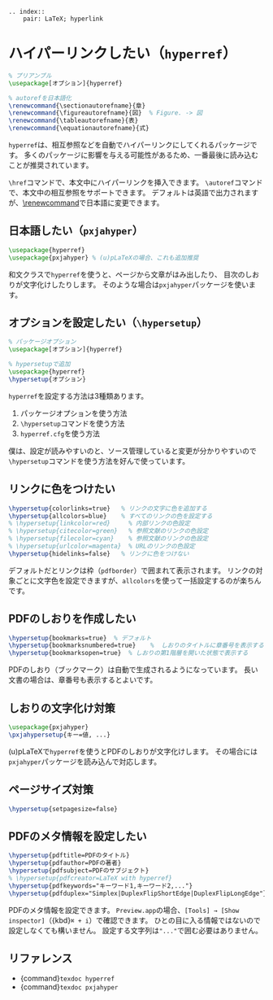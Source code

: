 ```{eval-rst}
.. index::
    pair: LaTeX; hyperlink
```

# ハイパーリンクしたい（`hyperref`）

```latex
% プリアンブル
\usepackage[オプション]{hyperref}

% autorefを日本語化
\renewcommand{\sectionautorefname}{章}
\renewcommand{\figureautorefname}{図}  % Figure. -> 図
\renewcommand{\tableautorefname}{表}
\renewcommand{\equationautorefname}{式}
```

`hyperref`は、相互参照などを自動でハイパーリンクにしてくれるパッケージです。
多くのパッケージに影響を与える可能性があるため、一番最後に読み込むことが推奨されています。

`\href`コマンドで、本文中にハイパーリンクを挿入できます。
`\autoref`コマンドで、本文中の相互参照をサポートできます。
デフォルトは英語で出力されますが、[\renewcommand](./latex-renewcommand.md)で日本語に変更できます。

## 日本語したい（`pxjahyper`）

```latex
\usepackage{hyperref}
\usepackage{pxjahyper} % (u)pLaTeXの場合、これも追加推奨
```

和文クラスで`hyperref`を使うと、ページから文章がはみ出したり、
目次のしおりが文字化けしたりします。
そのような場合は`pxjahyper`パッケージを使います。

## オプションを設定したい（`\hypersetup`）

```latex
% パッケージオプション
\usepackage[オプション]{hyperref}
```

```latex
% hypersetupで追加
\usepackage{hyperref}
\hypersetup{オプション}
```

``hyperref``を設定する方法は3種類あります。

1. パッケージオプションを使う方法
1. ``\hypersetup``コマンドを使う方法
1. ``hyperref.cfg``を使う方法

僕は、設定が読みやすいのと、ソース管理していると変更が分かりやすいので``\hypersetup``コマンドを使う方法を好んで使っています。

## リンクに色をつけたい

```latex
\hypersetup{colorlinks=true}   % リンクの文字に色を追加する
\hypersetup{allcolors=blue}    % すべてのリンクの色を設定する
% \hypersetup{linkcolor=red}     % 内部リンクの色設定
% \hypersetup{citecolor=green}   % 参照文献のリンクの色設定
% \hypersetup{filecolor=cyan}    % 参照文献のリンクの色設定
% \hypersetup{urlcolor=magenta}  % URLのリンクの色設定
\hypersetup{hidelinks=false}   % リンクに色をつけない
```

デフォルトだとリンクは枠（``pdfborder``）で囲まれて表示されます。
リンクの対象ごとに文字色を設定できますが、``allcolors``を使って一括設定するのが楽ちんです。

## PDFのしおりを作成したい

```latex
\hypersetup{bookmarks=true}  % デフォルト
\hypersetup{bookmarksnumbered=true}    %  しおりのタイトルに章番号を表示する
\hypersetup{bookmarksopen=true}  % しおりの第1階層を開いた状態で表示する
```

PDFのしおり（ブックマーク）は自動で生成されるようになっています。
長い文書の場合は、章番号も表示するとよいです。

## しおりの文字化け対策

```latex
\usepackage{pxjahyper}
\pxjahypersetup{キー=値, ...}
```

(u)pLaTeXで``hyperref``を使うとPDFのしおりが文字化けします。
その場合には``pxjahyper``パッケージを読み込んで対応します。

## ページサイズ対策

```latex
\hypersetup{setpagesize=false}
```

## PDFのメタ情報を設定したい

```latex
\hypersetup{pdftitle=PDFのタイトル}
\hypersetup{pdfauthor=PDFの著者}
\hypersetup{pdfsubject=PDFのサブジェクト}
% \hypersetup{pdfcreator=LaTeX with hyperref}
\hypersetup{pdfkeywords="キーワード1,キーワード2,..."}
\hypersetup{pdfduplex="Simplex|DuplexFlipShortEdge|DuplexFlipLongEdge"}  % 両面印刷の設定
```

PDFのメタ情報を設定できます。
``Preview.app``の場合、``[Tools] → [Show inspector]``（{kbd}`⌘ + i`）で確認できます。
ひとの目に入る情報ではないので設定しなくても構いません。
設定する文字列は``"..."``で囲む必要はありません。

## リファレンス

- {command}`texdoc hyperref`
- {command}`texdoc pxjahyper`
